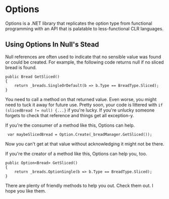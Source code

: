 # Options

Options is a .NET library that replicates the option type from functional programming with an API that is palatable to less-functional CLR languages.

## Using Options In Null's Stead

Null references are often used to indicate that no sensible value was found or could be created. For example, the following code returns null if no sliced bread is found.

    public Bread GetSliced()
    {
        return _breads.SingleOrDefault(b => b.Type == BreadType.Sliced);
    }
    
 You need to call a method on that returned value. Even worse, you might need to tuck it away for future use. Pretty soon, your code is littered with `if (slicedBread != null) {...}` if you're lucky. If you're unlucky someone forgets to check that reference and things get all exception-y.
 
 If you're the consumer of a method like this, Options can help.
 
     var maybeSlicedBread = Option.Create(_breadManager.GetSliced());
     
 Now you can't get at that value without acknowledging it might not be there.
 
 If you're the creator of a method like this, Options can help you, too.
 
    public Option<Bread> GetSliced()
    {
        return _breads.OptionSingle(b => b.Type == BreadType.Sliced);
    }
    
There are plenty of friendly methods to help you out. Check them out. I hope you like them.